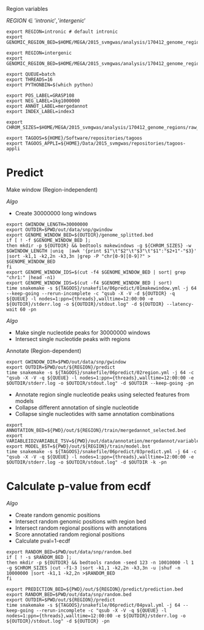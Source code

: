 Region variables

$REGION \in {'intronic', 'intergenic'}$

~~~
export REGION=intronic # default intronic
export GENOMIC_REGION_BED=$HOME/MEGA/2015_svmgwas/analysis/170412_genome_regions/hg19_5utrExonIntron3utrExon.bed
~~~

~~~
export REGION=intergenic
export GENOMIC_REGION_BED=$HOME/MEGA/2015_svmgwas/analysis/170412_genome_regions/ucsc_hg19_RefSeqGenes_intergenic.bed
~~~

~~~
export QUEUE=batch
export THREADS=16
export PYTHONBIN=$(which python)
~~~

~~~
export POS_LABEL=GRASP108
export NEG_LABEL=1kg1000000
export ANNOT_LABEL=mergedannot
export INDEX_LABEL=index3
~~~

~~~
export CHROM_SIZES=$HOME/MEGA/2015_svmgwas/analysis/170412_genome_regions/raw_hg19.chrom.sizes
~~~

~~~
export TAGOOS=${HOME}/Software/repositories/tagoos
export TAGOOS_APPLI=${HOME}/Data/2015_svmgwas/repositories/tagoos-appli
~~~

# Predict

Make window (Region-independent)

_Algo_

- Create 30000000 long windows

~~~
export GWINDOW_LENGTH=30000000
export OUTDIR=$PWD/out/data/snp/gwindow
export GENOME_WINDOW_BED=${OUTDIR}/genome_splitted.bed
if [ ! -f $GENOME_WINDOW_BED ]; 
then mkdir -p ${OUTDIR} && bedtools makewindows -g ${CHROM_SIZES} -w $GWINDOW_LENGTH |uniq  |awk '{print $1"\t"$2"\t"$3"\t"$1":"$2+1"-"$3}' |sort -k1,1 -k2,2n -k3,3n |grep -P "chr[0-9][0-9]?" > $GENOME_WINDOW_BED
fi
export GENOME_WINDOW_IDS=$(cut -f4 $GENOME_WINDOW_BED | sort| grep "chr1:" |head -n1)
export GENOME_WINDOW_IDS=$(cut -f4 $GENOME_WINDOW_BED | sort)
time snakemake -s ${TAGOOS}/snakefile/06predict/01makewindow.yml -j 64 --keep-going --rerun-incomplete -c "qsub -X -V -d ${OUTDIR} -q ${QUEUE} -l nodes=1:ppn={threads},walltime=12:00:00 -e ${OUTDIR}/stderr.log -o ${OUTDIR}/stdout.log" -d ${OUTDIR} --latency-wait 60 -pn
~~~

_Algo_

- Make single nucleotide peaks for 30000000 windows
- Intersect single nucleotide peaks with regions

Annotate (Region-dependent)

~~~
export GWINDOW_DIR=$PWD/out/data/snp/gwindow
export OUTDIR=$PWD/out/${REGION}/predict
time snakemake -s ${TAGOOS}/snakefile/06predict/02region.yml -j 64 -c "qsub -X -V -q ${QUEUE} -l nodes=1:ppn={threads},walltime=12:00:00 -e $OUTDIR/stderr.log -o $OUTDIR/stdout.log" -d $OUTDIR --keep-going -pn
~~~

- Annotate region single nucleotide peaks using selected features from models
- Collapse different annotation of single nucleotide
- Collapse single nucleotides with same annotation combinations

~~~
export ANNOTATION_BED=${PWD}/out/${REGION}/train/mergedannot_selected.bed
export VARIABLEID2VARIABLE_TSV=${PWD}/out/data/annotation/mergedannot/variableid2variable.tsv
export MODEL_BST=${PWD}/out/${REGION}/train/model.bst
time snakemake -s ${TAGOOS}/snakefile/06predict/03predict.yml -j 64 -c "qsub -X -V -q ${QUEUE} -l nodes=1:ppn={threads},walltime=12:00:00 -e $OUTDIR/stderr.log -o $OUTDIR/stdout.log" -d $OUTDIR -k -pn
~~~

# Calculate p-value from ecdf

_Algo_

- Create random genomic positions
- Intersect random genomic positions with region bed
- Intersect random regional positions with annotations
- Score annotatied random regional positions
- Calculate pval=1-ecdf

~~~
export RANDOM_BED=$PWD/out/data/snp/random.bed
if [ ! -s $RANDOM_BED ]; 
then mkdir -p ${OUTDIR} && bedtools random -seed 123 -n 10010000 -l 1 -g $CHROM_SIZES |cut -f1-3 |sort -k1,1 -k2,2n -k3,3n -u |shuf -n 10000000 |sort -k1,1 -k2,2n >$RANDOM_BED
fi 
~~~

~~~
export PREDICTION_BED=${PWD}/out/${REGION}/predict/prediction.bed
export RANDOM_BED=$PWD/out/data/snp/random.bed
export OUTDIR=$PWD/out/${REGION}/predict
time snakemake -s ${TAGOOS}/snakefile/06predict/04pval.yml -j 64 --keep-going --rerun-incomplete -c "qsub -X -V -q ${QUEUE} -l nodes=1:ppn={threads},walltime=12:00:00 -e ${OUTDIR}/stderr.log -o ${OUTDIR}/stdout.log" -d ${OUTDIR} -pn
~~~


